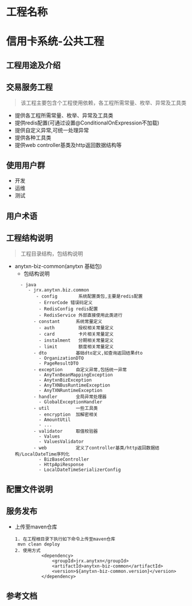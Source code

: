 
# 工程名称
# 信用卡系统-公共工程

## 工程用途及介绍
## 交易服务工程
> 该工程主要包含个工程使用依赖，各工程所需常量、枚举、异常及工具类
- 提供各工程所需常量、枚举、异常及工具类
- 提供redis配置(可通过设置@ConditionalOnExpression不加载)
- 提供自定义异常,可统一处理异常
- 提供各种工具类
- 提供web controller基类及http返回数据结构等
## 使用用户群
- 开发
- 运维
- 测试

## 用户术语




## 工程结构说明
> 工程目录结构，包结构说明
- anytxn-biz-common(anytxn 基础包)
    + 包结构说明
    ```text
      - java
         - jrx.anytxn.biz.common      
            - config        系统配置类包,主要是redis配置
             - ErrorCode 错误码定义
             - RedisConfig redis配置
             - RedisService 外部直接使用此类进行
           - constant      系统常量定义
             - auth         授权相关常量定义
             - card         卡片相关常量定义
             - instalment   分期相关常量定义
             - limit        额度相关常量定义
           - dto           基础dto定义,如查询返回结果dto
             - OrganizationDTO
             - PageResultDTO
           - exception     自定义异常,包括统一异常
             - AnyTxnBeanMappingException
             - AnytxnBizException
             - AnyTXNBusRuntimeException
             - AnyTXNRuntimeException
           - handler       全局异常处理器
             - GlobalExceptionHandler
           - util          一些工具类
             - encryption  加解密相关
             - AmountUtil
             - ...
           - validator     取值校验器
             - Values
             - ValuesValidator
           - web           定义了controller基类/http返回数据结构/LocalDateTime序列化
             - BizBaseController
             - HttpApiResponse
             - LocalDateTimeSerializerConfig

    ```
               


## 配置文件说明

## 服务发布
- 上传至maven仓库  
  ```text
  1. 在工程根目录下执行如下命令上传至maven仓库
   mvn clean deploy 
  2. 使用方式
            <dependency>
                <groupId>jrx.anytxn</groupId>
                <artifactId>anytxn-biz-common</artifactId>
                <version>${anytxn-biz-common.version}</version>
            </dependency>
   ```
  
## 参考文档